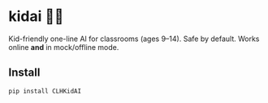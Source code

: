 # kidai 🤖✨
Kid-friendly one-line AI for classrooms (ages 9–14). Safe by default. Works online **and** in mock/offline mode.

## Install
```bash
pip install CLHKidAI
